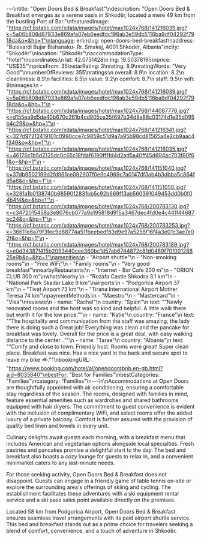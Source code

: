 ---\ntitle: "Open Doors Bed & Breakfast"\ndescription: "Open Doors Bed & Breakfast emerges as a serene oasis in Shkodër, located a mere 49 km from the bustling Port of Bar."\nfeaturedImage: "https://cf.bstatic.com/xdata/images/hotel/max1024x768/141216039.jpg?k=5a06b808d87933e869afa07eb6eedfdc198ab3e59db5116ba9df04292f7918da&o=&hp=1"\nlanguage: en\nslug: open-doors-bed-breakfast\naddress: "Bulevardi Bujar Bishanaku- Rr. Smakej, 4001 Shkodër, Albania"\ncity: "Shkodër"\nlocation: "Shkodër"\naccommodationType: "hotel"\ncoordinates:\n  lat: 42.0731428\n  lng: 19.50378195\nprice: "US$35"\npriceFrom: 35\nstarRating: 3\nrating: 8.9\nratingWords: "Very Good"\nnumberOfReviews: 355\nratings:\n  overall: 8.9\n  location: 8.2\n  cleanliness: 8.9\n  facilities: 8.5\n  value: 9.2\n  comfort: 8.7\n  staff: 9.5\n  wifi: 9\nimages:\n  - "https://cf.bstatic.com/xdata/images/hotel/max1024x768/141216039.jpg?k=5a06b808d87933e869afa07eb6eedfdc198ab3e59db5116ba9df04292f7918da&o=&hp=1"\n  - "https://cf.bstatic.com/xdata/images/hotel/max1024x768/144087776.jpg?k=d155ea9d5da40b670c261b4cd905ce35f697b34d8a88c03174d1e35d095b4c29&o=&hp=1"\n  - "https://cf.bstatic.com/xdata/images/hotel/max1024x768/141216341.jpg?k=327d97212419101c0990cce7c9859c51d9a7a95b98cd81565a4e2cb9aac4f349&o=&hp=1"\n  - "https://cf.bstatic.com/xdata/images/hotel/max1024x768/141216035.jpg?k=46176c1b5d2125dc0c65c18fdaf6190ff1fd4d2ad5a40ff45d894ac703f80f61&o=&hp=1"\n  - "https://cf.bstatic.com/xdata/images/hotel/max1024x768/141151040.jpg?k=37db9502199d2fd961ce092907f0e9c4969c7a0147df3ab4b3dbba5c864fd5a8&o=&hp=1"\n  - "https://cf.bstatic.com/xdata/images/hotel/max1024x768/141151050.jpg?k=3281a1b0138740b9859012831bb5c92b669f13ab560391049453dd0b0f04b4f4&o=&hp=1"\n  - "https://cf.bstatic.com/xdata/images/hotel/max1024x768/200783130.jpg?k=c3472015458a3e8076cb077a9a195818d915a3467dec4fd0e4c441f44687bc24&o=&hp=1"\n  - "https://cf.bstatic.com/xdata/images/hotel/max1024x768/200783253.jpg?k=36611e6a79f3fec9d88774a51fbeebedf83d9e97a5258f16f4a3e01c3ae7e02f&o=&hp=1"\n  - "https://cf.bstatic.com/xdata/images/hotel/max1024x768/200783189.jpg?k=e0d34387f415b2093440cee360bc1d57ab6744872c81d0489f70f00128825e9b&o=&hp=1"\namenities:\n  - "Airport shuttle"\n  - "Non-smoking rooms"\n  - "Free WiFi"\n  - "Family rooms"\n  - "Very good breakfast"\nnearbyRestaurants:\n  - "Internet - Bar Cafe 200 m"\n  - "ORION CLUB 300 m"\nwhatsNearby:\n  - "Rozafa Castle Shkodra 3.1 km"\n  - "National Park Skadar Lake 9 km"\nairports:\n  - "Podgorica Airport 37 km"\n  - "Tivat Airport 73 km"\n  - "Tirana International Airport Mother Teresa 74 km"\npaymentMethods:\n  - "Maestro"\n  - "Mastercard"\n  - "Visa"\nreviews:\n  - name: "Rachel"\n    country: "Spain"\n    text: "“Newly renovated rooms and the host was so kind and helpful. A little walk there but worth it for the low price.”"\n  - name: "Katie"\n    country: "France"\n    text: "“The hospitality and communication from the staff was amazing, the lady there is doing such a Great job! Everything was clean and the pancake for breakfast was lovely. Overall for the price is a great deal, with easy walking distance to the center...”"\n  - name: "Tarae"\n    country: "Albania"\n    text: "“Comfy and close to town. Friendly host. Rooms were great! Super clean place. Breakfast was nice. Has a nice yard in the back and secure spot to leave my bike 🚲.”"\nbookingURL: "https://www.booking.com/hotel/al/opendoorsbnb.en-gb.html?aid=8035640"\nbestFor: "Best for Families"\nbestCategories: "Families"\ncategory: "Families"\n---\n\nAccommodations at Open Doors are thoughtfully appointed with air conditioning, ensuring a comfortable stay regardless of the season. The rooms, designed with families in mind, feature essential amenities such as wardrobes and shared bathrooms equipped with hair dryers. The commitment to guest convenience is evident with the inclusion of complimentary WiFi, and select rooms offer the added luxury of a private balcony. Comfort is further assured with the provision of quality bed linen and towels in every unit.

Culinary delights await guests each morning, with a breakfast menu that includes American and vegetarian options alongside local specialties. Fresh pastries and pancakes promise a delightful start to the day. The bed and breakfast also boasts a cozy lounge for guests to relax in, and a convenient minimarket caters to any last-minute needs.

For those seeking activity, Open Doors Bed & Breakfast does not disappoint. Guests can engage in a friendly game of table tennis on-site or explore the surrounding area's offerings of skiing and cycling. The establishment facilitates these adventures with a ski equipment rental service and a ski pass sales point available directly on the premises.

Located 58 km from Podgorica Airport, Open Doors Bed & Breakfast ensures seamless travel arrangements with its paid airport shuttle service. This bed and breakfast stands out as a prime choice for travelers seeking a blend of comfort, convenience, and a touch of adventure in Shkodër.